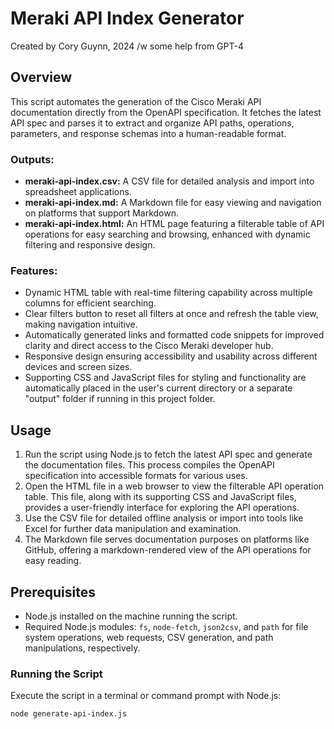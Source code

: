 # Meraki API Index Generator

Created by Cory Guynn, 2024 /w some help from GPT-4

## Overview

This script automates the generation of the Cisco Meraki API documentation directly from the OpenAPI specification. It fetches the latest API spec and parses it to extract and organize API paths, operations, parameters, and response schemas into a human-readable format.

### Outputs:

- **meraki-api-index.csv:** A CSV file for detailed analysis and import into spreadsheet applications.
- **meraki-api-index.md:** A Markdown file for easy viewing and navigation on platforms that support Markdown.
- **meraki-api-index.html:** An HTML page featuring a filterable table of API operations for easy searching and browsing, enhanced with dynamic filtering and responsive design.

### Features:

- Dynamic HTML table with real-time filtering capability across multiple columns for efficient searching.
- Clear filters button to reset all filters at once and refresh the table view, making navigation intuitive.
- Automatically generated links and formatted code snippets for improved clarity and direct access to the Cisco Meraki developer hub.
- Responsive design ensuring accessibility and usability across different devices and screen sizes.
- Supporting CSS and JavaScript files for styling and functionality are automatically placed in the user's current directory or a separate "output" folder if running in this project folder.

## Usage

1. Run the script using Node.js to fetch the latest API spec and generate the documentation files. This process compiles the OpenAPI specification into accessible formats for various uses.
2. Open the HTML file in a web browser to view the filterable API operation table. This file, along with its supporting CSS and JavaScript files, provides a user-friendly interface for exploring the API operations.
3. Use the CSV file for detailed offline analysis or import into tools like Excel for further data manipulation and examination.
4. The Markdown file serves documentation purposes on platforms like GitHub, offering a markdown-rendered view of the API operations for easy reading.

## Prerequisites

- Node.js installed on the machine running the script.
- Required Node.js modules: `fs`, `node-fetch`, `json2csv`, and `path` for file system operations, web requests, CSV generation, and path manipulations, respectively.

### Running the Script

Execute the script in a terminal or command prompt with Node.js:

```bash
node generate-api-index.js
